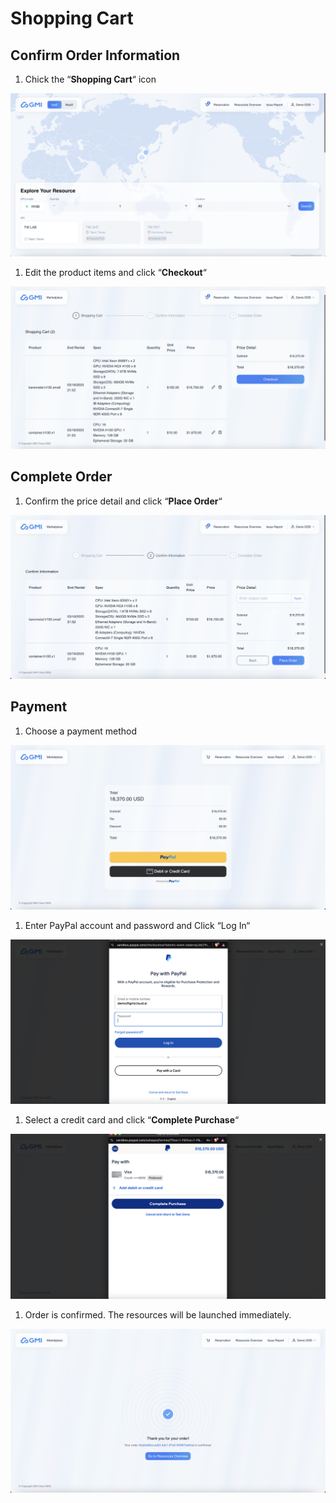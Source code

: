 # Shopping Cart

## Confirm Order Information

1. Chick the “**Shopping Cart**“ icon

![image-20250311-135615.png](/assets/image-20250311-135615.png)

1. Edit the product items and click “**Checkout**“

![image-20250311-135809.png](/assets/image-20250311-135809.png)

## Complete Order

1. Confirm the price detail and click “**Place Order**“

![image-20250311-135921.png](/assets/image-20250311-135921.png)

## Payment

1. Choose a payment method

![image-20250311-140200.png](/assets/image-20250311-140200.png)

1. Enter PayPal account and password and Click “Log In“

![image-20250311-140651.png](/assets/image-20250311-140651.png)

1. Select a credit card and click “**Complete Purchase**“

![image-20250311-140951.png](/assets/image-20250311-140951.png)

1. Order is confirmed. The resources will be launched immediately.

![image-20250312-163114.png](/assets/image-20250312-163114.png)